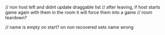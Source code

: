 // non host left and didnt update draggable list
// after leaving, if host starts game again with them in the room it will force them into a game
  // room teardown?

// name is empty on start? on non recovered sets name wrong
